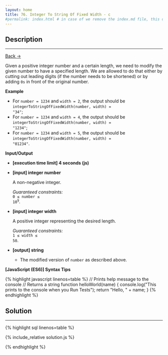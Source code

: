 ```yaml
---
layout: home
title: 76. Integer To String Of Fixed Width - c
#permalink: index.html # in case of we remove the index.md file, this doc will be the index page
---
```


<div class="row">
<div class="columnStmt" markdown="1">

## Description

---

[Back -> ](../README.md)

Given a positive integer number and a certain length, we need to modify the given number to have a specified length. We are allowed to do that either by cutting out leading digits (if the number needs to be shortened) or by adding <code>0s</code> in front of the original number.

**Example**

- For <code>number = 1234</code> and <code>width = 2</code>, the output should be
<code>integerToStringOfFixedWidth(number, width) = "34"</code>;
- For <code>number = 1234</code> and <code>width = 4</code>, the output should be
<code>integerToStringOfFixedWidth(number, width) = "1234"</code>;
- For <code>number = 1234</code> and <code>width = 5</code>, the output should be
<code>integerToStringOfFixedWidth(number, width) = "01234"</code>.

**Input/Output**

- **[execution time limit] 4 seconds (js)**

- **[input] integer number**

  A non-negative integer.<br>

  _Guaranteed constraints:_<br>
  <code>0 ≤ number ≤ 10<sup>9</sup></code>.

- **[input] integer width**

  A positive integer representing the desired length.<br>

  _Guaranteed constraints:_<br>
  <code>1 ≤ width ≤ 50</code>.

- **[output] string**
  - The modified version of <code>number</code> as described above.

**[JavaScript (ES6)] Syntax Tips**

{% highlight javascript linenos=table %}
// Prints help message to the console
// Returns a string
function helloWorld(name) {
console.log("This prints to the console when you Run Tests");
return "Hello, " + name;
}
{% endhighlight %}

</div>
<div class="columnSol" markdown="1">

## Solution

---

{% highlight sql linenos=table %}

{% include_relative solution.js %}

{% endhighlight %}

</div>
</div>
